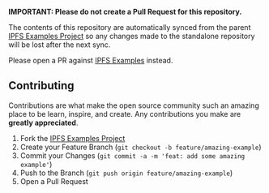 **IMPORTANT: Please do not create a Pull Request for this repository.**

The contents of this repository are automatically synced from the parent [IPFS Examples Project](https://github.com/ipfs-examples/js-ipfs-examples) so any changes made to the standalone repository will be lost after the next sync.

Please open a PR against [IPFS Examples](https://github.com/ipfs-examples/js-ipfs-examples) instead.

## Contributing

Contributions are what make the open source community such an amazing place to be learn, inspire, and create. Any contributions you make are **greatly appreciated**.

1. Fork the [IPFS Examples Project](https://github.com/ipfs-examples/js-ipfs-examples)
2. Create your Feature Branch (`git checkout -b feature/amazing-example`)
3. Commit your Changes (`git commit -a -m 'feat: add some amazing example'`)
4. Push to the Branch (`git push origin feature/amazing-example`)
5. Open a Pull Request
